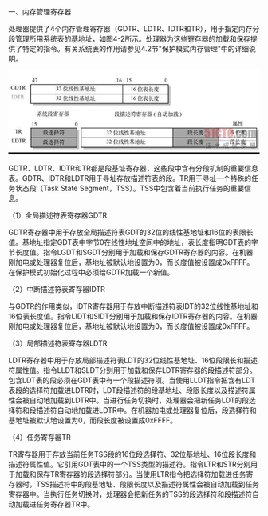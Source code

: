 一、内存管理寄存器

处理器提供了4个内存管理寄存器（GDTR、LDTR、IDTR和TR），用于指定内存分段管理所用系统表的基地址，如图4-2所示。处理器为这些寄存器的加载和保存提供了特定的指令。有关系统表的作用请参见4.2节"保护模式内存管理"中的详细说明。

![](./image/image_255.png)

GDTR、LDTR、IDTR和TR都是段基址寄存器，这些段中含有分段机制的重要信息表。GDTR、IDTR和LDTR用于寻址存放描述符表的段。TR用于寻址一个特殊的任务状态段（Task State Segment，TSS）。TSS中包含着当前执行任务的重要信息。

（1）全局描述符表寄存器GDTR

GDTR寄存器中用于存放全局描述符表GDT的32位的线性基地址和16位的表限长值。基地址指定GDT表中字节0在线性地址空间中的地址，表长度指明GDT表的字节长度值。指令LGDT和SGDT分别用于加载和保存GDTR寄存器的内容。在机器刚加电或处理器复位后，基地址被默认地设置为0，而长度值被设置成0xFFFF。在保护模式初始化过程中必须给GDTR加载一个新值。

（2）中断描述符表寄存器IDTR

与GDTR的作用类似，IDTR寄存器用于存放中断描述符表IDT的32位线性基地址和16位表长度值。指令LIDT和SIDT分别用于加载和保存IDTR寄存器的内容。在机器刚加电或处理器复位后，基地址被默认地设置为0，而长度值被设置成0xFFFF。

（3）局部描述符表寄存器LDTR

LDTR寄存器中用于存放局部描述符表LDT的32位线性基地址、16位段限长和描述符属性值。指令LLDT和SLDT分别用于加载和保存LDTR寄存器的段描述符部分。包含LDT表的段必须在GDT表中有一个段描述符项。当使用LLDT指令把含有LDT表段的选择符加载进LDTR时，LDT段描述符的段基地址、段限长度以及描述符属性会被自动地加载到LDTR中。当进行任务切换时，处理器会把新任务LDT的段选择符和段描述符自动地加载进LDTR中。在机器加电或处理器复位后，段选择符和基地址被默认地设置为0，而段长度被设置成0xFFFF。

（4）任务寄存器TR

TR寄存器用于存放当前任务TSS段的16位段选择符、32位基地址、16位段长度和描述符属性值。它引用GDT表中的一个TSS类型的描述符。指令LTR和STR分别用于加载和保存TR寄存器的段选择符部分。当使用LTR指令把选择符加载进任务寄存器时，TSS描述符中的段基地址、段限长度以及描述符属性会被自动加载到任务寄存器中。当执行任务切换时，处理器会把新任务的TSS的段选择符和段描述符自动加载进任务寄存器TR中。